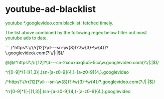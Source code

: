 <style>p{color:green;}</style>
# youtube-ad-blacklist
youtube *.googlevideo.com blacklist. fetched timely.

<p>The list above combined by the following regex below filter out most youtube ads to date.</p>
```
/^https?:\/\/r[12]?\d---sn-\w{8}(?:\w{3}-\w{4})?\.googlevideo\.com(?:\/|:|$)/

@@/^https?:\/\/r[12]?\d---sn-2xouxaxq5u5-5cx\w\.googlevideo\.com(?:\/|:|$)/

^r[0-9]*([-]{1,3}|.)sn-[a-z0-9]{4,}-[a-z0-9]{4,}\.googlevideo	

/^https?:\/\/rr[12]?\d---sn-\w{8}(?:\w{3}-\w{4})?\.googlevideo\.com(?:\/|:|$)/

^rr[0-9]*([-]{1,3}|.)sn-[a-z0-9]{4,}-[a-z0-9]{4,}\.googlevideo	
```
